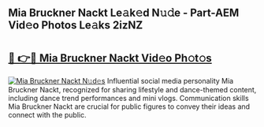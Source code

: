 ## Mia Bruckner Nackt Le𝚊k𝚎d N𝚞𝚍e - Part-AEM Vid𝚎o Photos Le𝚊ks 2izNZ

# <h2><a href="http://fb3gt8g.evod.top/?m=Mia+Bruckner+Nackt">🔗 👉🔴 Mia Bruckner Nackt Vid𝚎o Ph𝚘t𝚘s</a></h2>

[![Mia Bruckner Nackt N𝚞d𝚎s](https://i.imgur.com/8V9OHl7.gif)](http://fb3gt8g.evod.top/?m=Mia+Bruckner+Nackt)
Influential social media personality Mia Bruckner Nackt, recognized for sharing lifestyle and dance-themed content, including dance trend performances and mini vlogs. Communication skills Mia Bruckner Nackt are crucial for public figures to convey their ideas and connect with the public. 
